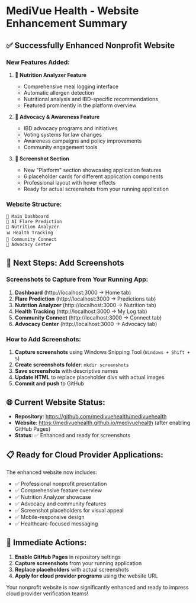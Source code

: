# MediVue Health - Website Enhancement Summary

## ✅ **Successfully Enhanced Nonprofit Website**

### **New Features Added:**

1. **🍎 Nutrition Analyzer Feature**
   - Comprehensive meal logging interface
   - Automatic allergen detection
   - Nutritional analysis and IBD-specific recommendations
   - Featured prominently in the platform overview

2. **📢 Advocacy & Awareness Feature**
   - IBD advocacy programs and initiatives
   - Voting systems for law changes
   - Awareness campaigns and policy improvements
   - Community engagement tools

3. **📸 Screenshot Section**
   - New "Platform" section showcasing application features
   - 6 placeholder cards for different application components
   - Professional layout with hover effects
   - Ready for actual screenshots from your running application

### **Website Structure:**

```
📱 Main Dashboard
🧠 AI Flare Prediction  
🍎 Nutrition Analyzer
📊 Health Tracking
🤝 Community Connect
📢 Advocacy Center
```

## 🎯 **Next Steps: Add Screenshots**

### **Screenshots to Capture from Your Running App:**

1. **Dashboard** (http://localhost:3000 → Home tab)
2. **Flare Prediction** (http://localhost:3000 → Predictions tab)
3. **Nutrition Analyzer** (http://localhost:3000 → Nutrition tab)
4. **Health Tracking** (http://localhost:3000 → My Log tab)
5. **Community Connect** (http://localhost:3000 → Connect tab)
6. **Advocacy Center** (http://localhost:3000 → Advocacy tab)

### **How to Add Screenshots:**

1. **Capture screenshots** using Windows Snipping Tool (`Windows + Shift + S`)
2. **Create screenshots folder**: `mkdir screenshots`
3. **Save screenshots** with descriptive names
4. **Update HTML** to replace placeholder divs with actual images
5. **Commit and push** to GitHub

## 🌐 **Current Website Status:**

- **Repository**: https://github.com/medivuehealth/medivuehealth
- **Website**: https://medivuehealth.github.io/medivuehealth (after enabling GitHub Pages)
- **Status**: ✅ Enhanced and ready for screenshots

## 📋 **Ready for Cloud Provider Applications:**

The enhanced website now includes:
- ✅ Professional nonprofit presentation
- ✅ Comprehensive feature overview
- ✅ Nutrition Analyzer showcase
- ✅ Advocacy and community features
- ✅ Screenshot placeholders for visual appeal
- ✅ Mobile-responsive design
- ✅ Healthcare-focused messaging

## 🚀 **Immediate Actions:**

1. **Enable GitHub Pages** in repository settings
2. **Capture screenshots** from your running application
3. **Replace placeholders** with actual screenshots
4. **Apply for cloud provider programs** using the website URL

Your nonprofit website is now significantly enhanced and ready to impress cloud provider verification teams! 
